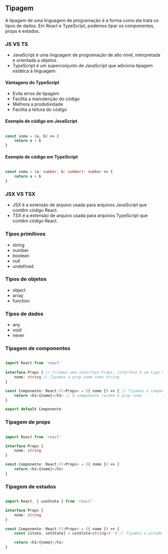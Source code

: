 ## Tipagem 

A tipagem de uma linguagem de programação é a forma como ela trata os tipos de dados. Em React e TypeScript, podemos tipar os componentes, props e estados.

### JS VS TS

- JavaScript é uma linguagem de programação de alto nível, interpretada e orientada a objetos.
- TypeScript é um superconjunto de JavaScript que adiciona tipagem estática à linguagem.

#### Vantagens do TypeScript

- Evita erros de tipagem
- Facilita a manutenção do código
- Melhora a produtividade
- Facilita a leitura do código

#### Exemplo de código em JavaScript

```javascript

const soma = (a, b) => {
    return a + b
}

```

#### Exemplo de código em TypeScript

```typescript

const soma = (a: number, b: number): number => {
    return a + b
}

```

### JSX VS TSX

- JSX é a extensão de arquivo usada para arquivos JavaScript que contêm código React.
- TSX é a extensão de arquivo usada para arquivos TypeScript que contêm código React.

### Tipos primitivos

- string
- number
- boolean
- null
- undefined

### Tipos de objetos

- object
- array
- function

### Tipos de dados

- any
- void
- never

### Tipagem de componentes

```typescript

import React from 'react'
 
interface Props { // Criamos uma interface Props, interface é um tipo de dado que define a estrutura de um objeto
    nome: string // Tipamos a prop nome como string
}

const Componente: React.FC<Props> = ({ nome }) => { // Tipamos o componente com o tipo React.FC e passamos o tipo Props
    return <h1>{nome}</h1> // O componente recebe a prop nome
}

export default Componente

```

### Tipagem de props

```typescript

import React from 'react'

interface Props {
    nome: string
}

const Componente: React.FC<Props> = ({ nome }) => {
    return <h1>{nome}</h1>
}


```

### Tipagem de estados

```typescript

import React, { useState } from 'react'

interface Props {
    nome: string
}

const Componente: React.FC<Props> = ({ nome }) => {
    const [state, setState] = useState<string>('') // Tipamos o estado com o tipo string

    return <h1>{nome}</h1>
}

```





